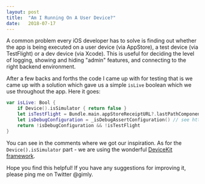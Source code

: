 ```yaml
---
layout: post
title:  "Am I Running On A User Device?"
date:   2018-07-17
---
```


<span class="dropcap">A</span> common problem every iOS developer has to solve is finding out whether the app is being executed on a user device (via AppStore), a test device (via TestFlight) or a dev device (via Xcode). This is useful for deciding the level of logging, showing and hiding "admin" features, and connecting to the right backend environment.

After a few backs and forths the code I came up with for testing that is we came up with a solution which gave us a simple `isLive` boolean which we use throughout the app. Here it goes:

```swift
var isLive: Bool {
	if Device().isSimulator { return false }
	let isTestFlight = Bundle.main.appStoreReceiptURL?.lastPathComponent == "sandboxReceipt" // see https://stackoverflow.com/a/26113597/67667
	let isDebugConfiguration = _isDebugAssertConfiguration() // see https://stackoverflow.com/a/34532569/67667
	return !isDebugConfiguration && !isTestFlight
}
```

You can see in the comments where we got our inspiration. As for the `Device().isSimulator` part - we are using the wonderful [DeviceKit framework](https://github.com/dennisweissmann/DeviceKit).

Hope you find this helpful! If you have any suggestions for improving it, please ping me on Twitter @gimly.